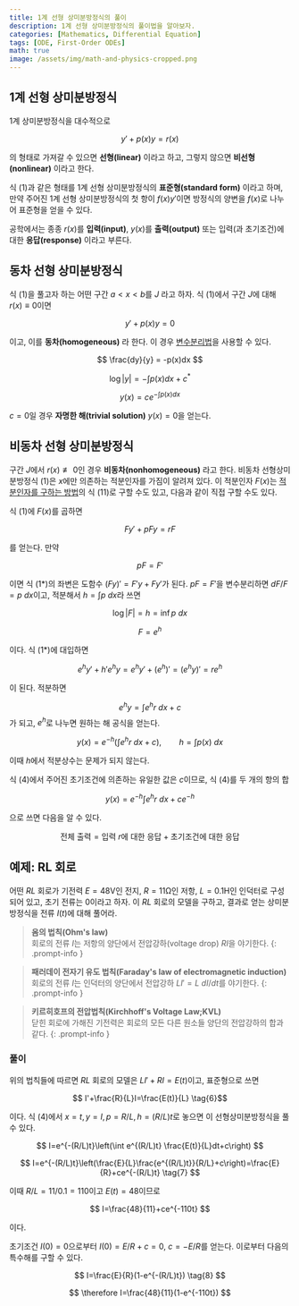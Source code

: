 ```yaml
---
title: 1계 선형 상미분방정식의 풀이
description: 1계 선형 상미분방정식의 풀이법을 알아보자.
categories: [Mathematics, Differential Equation]
tags: [ODE, First-Order ODEs]
math: true
image: /assets/img/math-and-physics-cropped.png
---
```

## 1계 선형 상미분방정식
1계 상미분방정식을 대수적으로

$$ y'+p(x)y=r(x) \tag{1} $$

의 형태로 가져갈 수 있으면 **선형(linear)** 이라고 하고, 그렇지 않으면 **비선형(nonlinear)** 이라고 한다.

식 (1)과 같은 형태를 1계 선형 상미분방정식의 **표준형(standard form)** 이라고 하며, 만약 주어진 1계 선형 상미분방정식의 첫 항이 $f(x)y'$이면 방정식의 양변을 $f(x)$로 나누어 표준형을 얻을 수 있다.

공학에서는 종종 $r(x)$를 **입력(input)**, $y(x)$를 **출력(output)** 또는 입력(과 초기조건)에 대한 **응답(response)** 이라고 부른다.

## 동차 선형 상미분방정식
식 (1)을 풀고자 하는 어떤 구간 $a<x<b$를 $J$ 라고 하자. 식 (1)에서 구간 $J$에 대해 $r(x)\equiv 0$이면

$$ y'+p(x)y=0 \tag{2}$$

이고, 이를 **동차(homogeneous)** 라 한다. 이 경우 [변수분리법](/posts/Separation-of-Variables/)을 사용할 수 있다.

$$ \frac{dy}{y} = -p(x)dx $$

$$ \log |y| = -\int p(x)dx + c^* $$

$$ y(x) = ce^{-\int p(x)dx} \tag{3}$$

$c=0$일 경우 **자명한 해(trivial solution)** $y(x)=0$을 얻는다.

## 비동차 선형 상미분방정식
구간 $J$에서 $r(x)\not\equiv 0$인 경우 **비동차(nonhomogeneous)** 라고 한다. 비동차 선형상미분방정식 (1)은 $x$에만 의존하는 적분인자를 가짐이 알려져 있다. 이 적분인자 $F(x)$는 [적분인자를 구하는 방법](/posts/Exact-Differential-Equation-and-Integrating-Factor/#적분인자를-구하는-방법)의 식 (11)로 구할 수도 있고, 다음과 같이 직접 구할 수도 있다.

식 (1)에 $F(x)$를 곱하면

$$ Fy'+pFy=rF \tag{1*} $$

를 얻는다. 만약

$$ pF=F' $$

이면 식 (1*)의 좌변은 도함수 $(Fy)'=F'y+Fy'$가 된다. $pF=F'$을 변수분리하면 $dF/F=p\ dx$이고, 적분해서 $h=\int p\ dx$라 쓰면

$$ \log |F|=h=\inf p\ dx $$

$$ F = e^h $$

이다. 식 (1*)에 대입하면

$$ e^hy'+h'e^hy=e^hy'+(e^h)'=(e^hy)'=re^h $$

이 된다. 적분하면

$$ e^hy=\int e^hr\ dx + c $$
가 되고, $e^h$로 나누면 원하는 해 공식을 얻는다.

$$ y(x)=e^{-h}\left(\int e^hr\ dx + c\right),\qquad h=\int p(x)\ dx \tag{4} $$

이때 $h$에서 적분상수는 문제가 되지 않는다.

식 (4)에서 주어진 초기조건에 의존하는 유일한 값은 $c$이므로, 식 (4)를 두 개의 항의 합

$$ y(x)=e^{-h}\int e^hr\ dx + ce^{-h} \tag{4*} $$

으로 쓰면 다음을 알 수 있다.

$$ \text{전체 출력}=\text{입력 }r\text{에 대한 응답}+\text{초기조건에 대한 응답} \tag{5} $$

## 예제: RL 회로
어떤 $RL$ 회로가 기전력 $E=48\textrm{V}$인 전지, $R=11\mathrm{\Omega}$인 저항, $L=0.1\text{H}$인 인덕터로 구성되어 있고, 초기 전류는 0이라고 하자. 이 $RL$ 회로의 모델을 구하고, 결과로 얻는 상미분방정식을 전류 $I(t)$에 대해 풀어라.
> **옴의 법칙(Ohm's law)**  
> 회로의 전류 $I$는 저항의 양단에서 전압강하(voltage drop) $RI$을 야기한다.
{: .prompt-info }

> **패러데이 전자기 유도 법칙(Faraday's law of electromagnetic induction)**  
> 회로의 전류 $I$는 인덕터의 양단에서 전압강하 $LI'=L\ dI/dt$를 야기한다.
{: .prompt-info }

> **키르히호프의 전압법칙(Kirchhoff's Voltage Law;KVL)**  
> 닫힌 회로에 가해진 기전력은 회로의 모든 다른 원소들 양단의 전압강하의 합과 같다.
{: .prompt-info }

### 풀이
위의 법칙들에 따르면 $RL$ 회로의 모델은 $LI'+RI=E(t)$이고, 표준형으로 쓰면

$$ I'+\frac{R}{L}I=\frac{E(t)}{L} \tag{6}$$

이다. 식 (4)에서 $x=t, y=I, p=R/L, h=(R/L)t$로 놓으면 이 선형상미분방정식을 풀 수 있다.

$$ I=e^{-(R/L)t}\left(\int e^{(R/L)t} \frac{E(t)}{L}dt+c\right) $$

$$ I=e^{-(R/L)t}\left(\frac{E}{L}\frac{e^{(R/L)t}}{R/L}+c\right)=\frac{E}{R}+ce^{-(R/L)t} \tag{7} $$

이때 $R/L=11/0.1=110$이고 $E(t)=48$이므로

$$ I=\frac{48}{11}+ce^{-110t} $$

이다.

초기조건 $I(0)=0$으로부터 $I(0)=E/R+c=0$, $c=-E/R$를 얻는다. 이로부터 다음의 특수해를 구할 수 있다.

$$ I=\frac{E}{R}(1-e^{-(R/L)t}) \tag{8} $$

$$ \therefore I=\frac{48}{11}(1-e^{-110t}) $$
